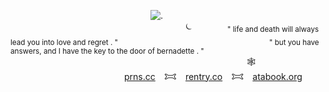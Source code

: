                 ![.](https://files.catbox.moe/5pc5h8.png)
                    ⏾    <sub>" life and death will always lead you into love and regret . "</sub>
                  <sub>" but you have answers, and I have the key to the door of bernadette . "</sub>
                           🕸️ 
             [prns.cc](https://pronouns.cc/@chapelofashes) 𐂯 [rentry.co](https://rentry.co/dystopianhellscape) 𐂯 [atabook.org](https://inlovingirony.atabook.org/) 

